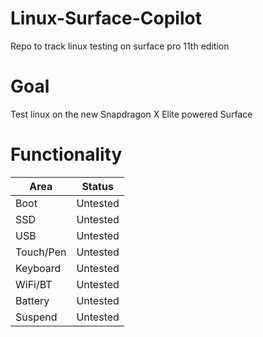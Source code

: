 # Linux-Surface-Copilot
Repo to track linux testing on surface pro 11th edition


# Goal
Test linux on the new Snapdragon X Elite powered Surface


# Functionality
| Area    | Status |
| -------- | ------- |
| Boot  | Untested   |
| SSD | Untested |
| USB    | Untested    |
| Touch/Pen | Untested |
| Keyboard | Untested |
| WiFi/BT | Untested |
| Battery | Untested |
| Suspend | Untested |
